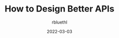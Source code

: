 ---
author: rbluethl
date: 2022-03-03
permalink: false
tags:
  - apis
target_url: https://r.bluethl.net/how-to-design-better-apis
title: How to Design Better APIs
---